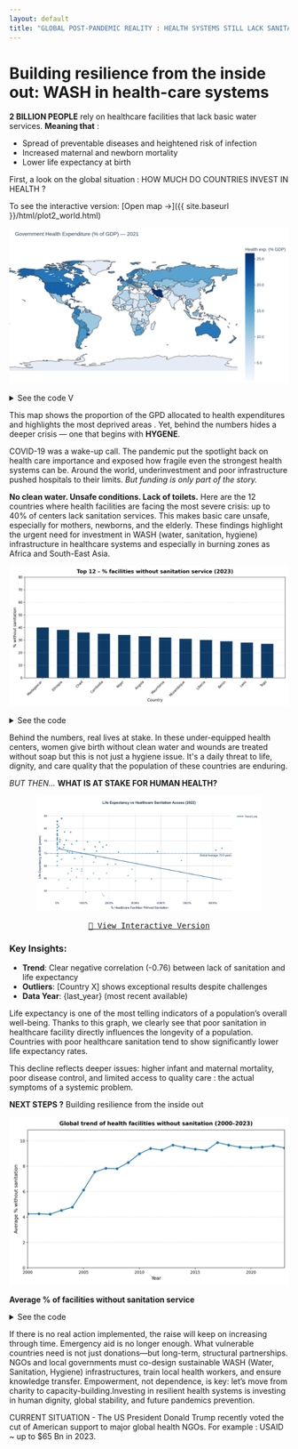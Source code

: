 ```yaml
---
layout: default
title: "GLOBAL POST-PANDEMIC REALITY : HEALTH SYSTEMS STILL LACK SANITATION"
---
```


# Building resilience from the inside out: WASH in health-care systems

**2 BILLION PEOPLE** rely on healthcare facilities that lack basic water services. **Meaning that** :
- Spread of preventable diseases and heightened risk of infection  
- Increased maternal and newborn mortality  
- Lower life expectancy at birth

First, a look on the global situation : 
HOW MUCH DO COUNTRIES INVEST IN HEALTH ?

To see the interactive version: [Open map →]({{ site.baseurl }}/html/plot2_world.html)


![Government Health Expenditure (% GDP) by country](img/plot2_world.png)


<details>
<summary>See the code V </summary>

```python
import pandas as pd
import plotly.express as px

he = pd.read_csv("89C6C79_ALL_LATEST.csv", sep=";", encoding="utf-8-sig", engine="python")
latest = he["DIM_TIME"].max()
df = he[he["DIM_TIME"] == latest]

fig = px.choropleth(
    df,
    locations="GEO_NAME_SHORT",
    locationmode="country names",
    color="RATE_PER_100_N",
    hover_name="GEO_NAME_SHORT",
    hover_data={"DIM_TIME": True},
    color_continuous_scale=px.colors.sequential.Blues,
    title="Government Health Expenditure (% of GDP) — " + str(latest),
    labels={
        "RATE_PER_100_N": "Health exp. (% GDP)",
        "DIM_TIME": "Year"
    },
    width=900,
    height=500
)

fig.update_traces(
    hovertemplate="In %{customdata[0]}, %{location} allocates %{z:.1f}% of its GDP to health expenditure."
)

fig.update_layout(
    margin=dict(l=0, r=0, t=50, b=0),
    title_x=0.02,
    geo=dict(showframe=False, showcoastlines=True),
    coloraxis_colorbar=dict(
        title="Health exp. (% GDP)",
        ticks="outside",
        tickformat=".1f"
    )
)

fig.show()
fig.write_image("docs/img/plot2_world.png", scale=3, width=900, height=500)
```
</details>

This map shows the proportion of the GPD allocated to health expenditures and highlights the most deprived areas . Yet, behind the numbers hides a deeper crisis — one that begins with **HYGENE**.

COVID-19 was a wake-up call.
The pandemic put the spotlight back on
health care importance and exposed how
fragile even the strongest health systems can be. Around the world, underinvestment and
poor infrastructure pushed hospitals to their
limits.
*But funding is only part of the story.*

**No clean water. Unsafe conditions. Lack of toilets.**
Here are the 12 countries where health facilities are facing the most severe crisis: up to 40% of centers lack sanitation services. This makes basic care unsafe, especially for mothers, newborns, and the elderly.
These findings highlight the urgent need for investment in WASH (water, sanitation, hygiene) infrastructure in healthcare systems and especially in burning zones as Africa and South-East Asia.

![Top 12 countries – Proportion of health care facilities with no sanitation service](img/top12_nosanitation.png)

<details>
<summary>See the code</summary>

```python
from plotnine import (
    ggplot, aes, geom_col,
    scale_y_continuous, theme_minimal,
    theme, element_text, labs
)
import pandas as pd

df = pd.read_csv('unicef_indicator_1(7).csv')
last_year = df['time_period'].max()
df_latest = (
    df[df['time_period']==last_year]
      .sort_values('obs_value', ascending=False)
      .head(12)
      .rename(columns={
         'geo_area_name':'country',
         'obs_value':'no_sanitation_pct'
      })
)
top12 = df_latest[['country','no_sanitation_pct']]

p = (
    ggplot(top12, aes(x='country', y='no_sanitation_pct'))
    + geom_col(fill='#0d3b66', width=0.6)
    + scale_y_continuous(expand=(0,0), breaks=range(0,81,10))
    + theme_minimal(base_size=12)
    + theme(
        figure_size=(12, 6),
        axis_text_x=element_text(rotation=45, hjust=1, size=10),
        axis_title_y=element_text(size=12),
        plot_title=element_text(size=14, weight='bold', margin={'b':12})
      )
    + labs(
        title=f"Top 12 countries – % without sanitation ({last_year})",
        x='Country',
        y='% without sanitation'
      )
)

output_path = 'top12_nosanitation.png'
p.save(f'docs/img/{output_path}', width=12, height=6, dpi=200)
```
</details>

Behind the numbers, real lives at stake.
In these under-equipped health centers, women give birth without clean water and wounds are treated without soap but this is not just a hygiene issue. It's a daily threat to life, dignity, and care quality that the population of these countries are enduring.

*BUT THEN...*
**WHAT IS AT STAKE FOR HUMAN HEALTH?**

<div align="center">
  <img src="/docs/img/ScatterPlotExpectancy.png" alt="Scatter Plot" width="80%">
  
  [<kbd>🔎 View Interactive Version</kbd>](/docs/html/life_expectancy_vs_sanitation.html)
</div>

### Key Insights:
- **Trend**: Clear negative correlation (-0.76) between lack of sanitation and life expectancy
- **Outliers**: [Country X] shows exceptional results despite challenges
- **Data Year**: {last_year} (most recent available)

Life expectancy is one of the most telling indicators of a population’s overall well-being. Thanks to this graph, we clearly see that poor sanitation in healthcare facility directly influences the longevity of a population.
Countries with poor healthcare sanitation tend to show significantly lower life expectancy rates.

This decline reflects deeper issues: higher infant and maternal mortality, poor disease control, and limited access to quality care : the actual symptoms of a systemic problem.

**NEXT STEPS ?** Building resilience from the inside out

![Global sanitation coverage trend (2000–2023)](img/global_sanitation_trend.png)

**Average % of facilities without sanitation service**  

<details>
<summary>See the code</summary>

```python
import pandas as pd
import matplotlib.pyplot as plt

df = pd.read_csv('/content/unicef_indicator_1(7).csv', sep=';')

mask = (
    df['indicator'].str.contains('no sanitation', case=False, na=False)
    & (df['sex'] == 'Total')
)
sub = df.loc[mask, ['time_period', 'obs_value']].copy()

sub['year'] = pd.to_numeric(sub['time_period'], errors='coerce')
trend = (
    sub.dropna(subset=['year'])
       .groupby('year')['obs_value']
       .mean()
       .reset_index()
       .sort_values('year')
)

fig, ax = plt.subplots(figsize=(10, 6))
ax.plot(trend['year'], trend['obs_value'], marker='o', linewidth=2, label='% global without sanitation')
ax.set_xlim(2000, trend['year'].max())
ax.set_ylim(0, trend['obs_value'].max() * 1.1)
ax.set_title("Global trend of health facilities without sanitation (2000–2023)", 
             fontsize=14, fontweight='bold', pad=12)
ax.set_xlabel("Year", fontsize=12)
ax.set_ylabel("Average % without sanitation", fontsize=12)
ax.grid(axis='y', linestyle='--', alpha=0.5)
plt.tight_layout()
plt.show()
```
</details>

If there is no real action implemented, the raise will keep on increasing through time.
Emergency aid is no longer enough. What vulnerable countries need is not just donations—but long-term, structural
partnerships.
NGOs and local governments must co-design sustainable WASH (Water, Sanitation, Hygiene) infrastructures, train
local health workers, and ensure knowledge transfer.
Empowerment, not dependence, is key: let’s move from charity to capacity-building.Investing in resilient health systems is investing in human dignity, global stability, and future pandemics prevention.


CURRENT SITUATION - The US President Donald Trump recently voted the cut of American support to major global health NGOs.
For example : USAID ~ up to $65 Bn in 2023.



